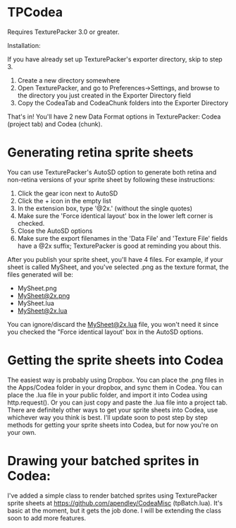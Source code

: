 TPCodea
=======

Requires TexturePacker 3.0 or greater.

Installation:

If you have already set up TexturePacker's exporter directory, skip to step 3. 

1. Create a new directory somewhere
2. Open TexturePacker, and go to Preferences->Settings, and browse to the directory you just created in the Exporter Directory field
3. Copy the CodeaTab and CodeaChunk folders into the Exporter Directory

That's in! You'll have 2 new Data Format options in TexturePacker: Codea (project tab) and Codea (chunk).

Generating retina sprite sheets
=

You can use TexturePacker's AutoSD option to generate both retina and non-retina versions of your sprite sheet by following these instructions:

1. Click the gear icon next to AutoSD
2. Click the + icon in the empty list
3. In the extension box, type '@2x.' (without the single quotes)
4. Make sure the 'Force identical layout' box in the lower left corner is checked.
5. Close the AutoSD options
6. Make sure the export filenames in the 'Data File' and 'Texture File' fields have a @2x suffix; TexturePacker is good at reminding you about this.


After you publish your sprite sheet, you'll have 4 files. For example, if your sheet is called MySheet, and you've selected .png as the texture format, the files generated will be:

* MySheet.png
* MySheet@2x.png
* MySheet.lua
* MySheet@2x.lua

You can ignore/discard the MySheet@2x.lua file, you won't need it since you checked the "Force identical layout' box in the AutoSD options.


Getting the sprite sheets into Codea
=

The easiest way is probably using Dropbox. You can place the .png files in the Apps/Codea folder in your dropbox, and sync them in Codea. You can place the .lua file in your public folder, and import it into Codea using http.request(). Or you can just copy and paste the .lua file into a project tab. There are definitely other ways to get your sprite sheets into Codea, use whichever way you think is best. I'll update soon to post step by step methods for getting your sprite sheets into Codea, but for now you're on your own.

Drawing your batched sprites in Codea:
=

I've added a simple class to render batched sprites using TexturePacker sprite sheets at https://github.com/apendley/CodeaMisc (tpBatch.lua). It's basic at the moment, but it gets the job done. I will be extending the class soon to add more features.